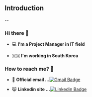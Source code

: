 ## Introduction

--
### Hi there 👋   

 - 💻   **I'm a Project Manager in IT field**    

 - 🇰🇷  **I'm working in South Korea**

### How to reach me? 🤔

- 📮  **Official email ...**[![Gmail Badge](https://img.shields.io/badge/Gmail-d14836?style=flat-square&logo=Gmail&logoColor=white&link=mailto:lucy981121@gmail.com)](mailto:lucy981121@gmail.com)

- 😸 **Linkedin site ...**[![Linkedin Badge](https://img.shields.io/badge/-LinkedIn-blue?style=flat-square&logo=Linkedin&logoColor=white&link=https://www.linkedin.com/in/chaewon-jeong-928aa1184/)](https://www.linkedin.com/in/chaewon-jeong-928aa1184/)

